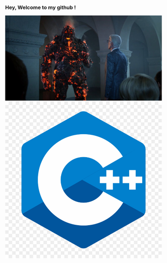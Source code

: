 ### Hey, Welcome to my github !
![Cover](https://github.com/Goupil117/Goupil117/blob/main/img/C6Vu1oOUsAANOyg.jpg)
![Cover](https://github.com/Goupil117/Goupil117/blob/main/img/C.jpg)
